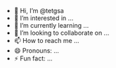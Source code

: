 - 👋 Hi, I’m @tetgsa
- 👀 I’m interested in ...
- 🌱 I’m currently learning ...
- 💞️ I’m looking to collaborate on ...
- 📫 How to reach me ...
- 😄 Pronouns: ...
- ⚡ Fun fact: ...

<!---
tetgsa/tetgsa is a ✨ special ✨ repository because its `README.md` (this file) appears on your GitHub profile.
You can click the Preview link to take a look at your changes.
--->

